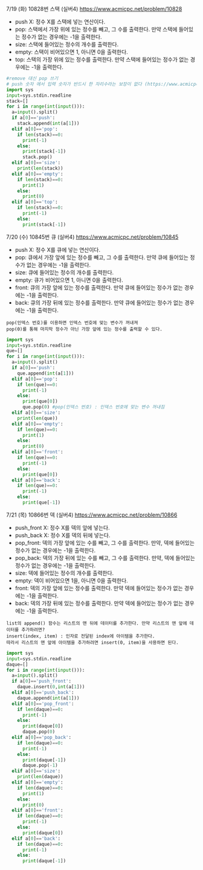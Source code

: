 7/19 (화) 10828번 스택 (실버4)
https://www.acmicpc.net/problem/10828  
- push X: 정수 X를 스택에 넣는 연산이다.  
- pop: 스택에서 가장 위에 있는 정수를 빼고, 그 수를 출력한다. 만약 스택에 들어있는 정수가 없는 경우에는 -1을 출력한다.  
- size: 스택에 들어있는 정수의 개수를 출력한다.  
- empty: 스택이 비어있으면 1, 아니면 0을 출력한다.  
- top: 스택의 가장 위에 있는 정수를 출력한다. 만약 스택에 들어있는 정수가 없는 경우에는 -1을 출력한다.
```python
#remove 대신 pop 쓰기
# push 숫자 에서 입력 숫자가 반드시 한 자리수라는 보장이 없다 (https://www.acmicpc.net/board/view/23969)
import sys
input=sys.stdin.readline
stack=[]
for i in range(int(input())):
  a=input().split()
  if a[0]=='push':
    stack.append(int(a[1]))
  elif a[0]=='pop':
    if len(stack)==0:
      print(-1)
    else:
      print(stack[-1])
      stack.pop()
  elif a[0]=='size':
    print(len(stack))
  elif a[0]=='empty':
    if len(stack)==0:
      print(1)
    else:
      print(0)
  elif a[0]=='top':
    if len(stack)==0:
      print(-1)
    else:
      print(stack[-1])
```



7/20 (수) 10845번 큐 (실버4)
https://www.acmicpc.net/problem/10845  
- push X: 정수 X를 큐에 넣는 연산이다.  
- pop: 큐에서 가장 앞에 있는 정수를 빼고, 그 수를 출력한다. 만약 큐에 들어있는 정수가 없는 경우에는 -1을 출력한다.  
- size: 큐에 들어있는 정수의 개수를 출력한다.  
- empty: 큐가 비어있으면 1, 아니면 0을 출력한다.  
- front: 큐의 가장 앞에 있는 정수를 출력한다. 만약 큐에 들어있는 정수가 없는 경우에는 -1을 출력한다.  
- back: 큐의 가장 뒤에 있는 정수를 출력한다. 만약 큐에 들어있는 정수가 없는 경우에는 -1을 출력한다.
```
pop(인덱스 번호)를 이용하면 인덱스 번호에 맞는 변수가 꺼내져
pop(0)를 통해 마지막 정수가 아닌 가장 앞에 있는 정수를 출력할 수 있다.
```
```python
import sys
input=sys.stdin.readline
que=[]
for i in range(int(input())):
  a=input().split()
  if a[0]=='push':
    que.append(int(a[1]))
  elif a[0]=='pop':
    if len(que)==0:
      print(-1)
    else:
      print(que[0])
      que.pop(0) #pop(인덱스 번호) : 인덱스 번호에 맞는 변수 꺼내짐
  elif a[0]=='size':
    print(len(que))
  elif a[0]=='empty':
    if len(que)==0:
      print(1)
    else:
      print(0)
  elif a[0]=='front':
    if len(que)==0:
      print(-1)
    else:
      print(que[0])
  elif a[0]=='back':
    if len(que)==0:
      print(-1)
    else:
      print(que[-1])
```



7/21 (목) 10866번 덱 (실버4)
https://www.acmicpc.net/problem/10866  
- push_front X: 정수 X를 덱의 앞에 넣는다.  
- push_back X: 정수 X를 덱의 뒤에 넣는다.  
- pop_front: 덱의 가장 앞에 있는 수를 빼고, 그 수를 출력한다. 만약, 덱에 들어있는 정수가 없는 경우에는 -1을 출력한다.  
- pop_back: 덱의 가장 뒤에 있는 수를 빼고, 그 수를 출력한다. 만약, 덱에 들어있는 정수가 없는 경우에는 -1을 출력한다.  
- size: 덱에 들어있는 정수의 개수를 출력한다.  
- empty: 덱이 비어있으면 1을, 아니면 0을 출력한다.  
- front: 덱의 가장 앞에 있는 정수를 출력한다. 만약 덱에 들어있는 정수가 없는 경우에는 -1을 출력한다.  
- back: 덱의 가장 뒤에 있는 정수를 출력한다. 만약 덱에 들어있는 정수가 없는 경우에는 -1을 출력한다.
```
list의 append() 함수는 리스트의 맨 뒤에 데이터를 추가한다. 만약 리스트의 맨 앞에 데이터를 추가하려면?
insert(index, item) : 인자로 전달된 index에 아이템을 추가한다.
따라서 리스트의 맨 앞에 아이템을 추가하려면 insert(0, item)을 사용하면 된다.
```
```python
import sys
input=sys.stdin.readline
daque=[]
for i in range(int(input())):
  a=input().split()
  if a[0]=='push_front':
    daque.insert(0,int(a[1]))
  elif a[0]=='push_back':
    daque.append(int(a[1]))
  elif a[0]=='pop_front':
    if len(daque)==0:
      print(-1)
    else:
      print(daque[0])
      daque.pop(0)
  elif a[0]=='pop_back':
    if len(daque)==0:
      print(-1)
    else:
      print(daque[-1])
      daque.pop(-1)
  elif a[0]=='size':
    print(len(daque))
  elif a[0]=='empty':
    if len(daque)==0:
      print(1)
    else:
      print(0)
  elif a[0]=='front':
    if len(daque)==0:
      print(-1)
    else:
      print(daque[0])
  elif a[0]=='back':
    if len(daque)==0:
      print(-1)
    else:
      print(daque[-1])
```



```python

```



```python

```



```python

```



```python

```



```python

```